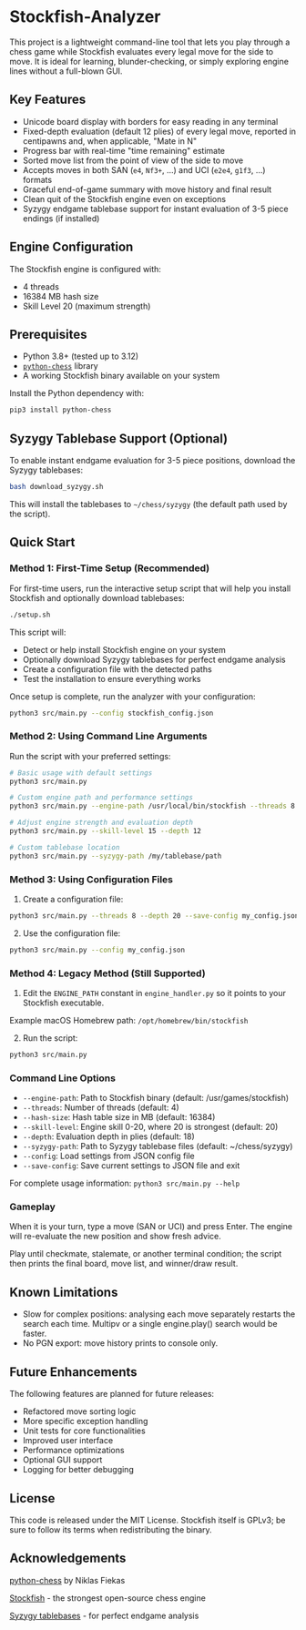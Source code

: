 # Stockfish-Analyzer

This project is a lightweight command-line tool that lets you play through a
chess game while Stockfish evaluates every legal move for the side to move. It
is ideal for learning, blunder-checking, or simply exploring engine lines
without a full-blown GUI.

## Key Features

- Unicode board display with borders for easy reading in any terminal
- Fixed-depth evaluation (default 12 plies) of every legal move, reported in
  centipawns and, when applicable, "Mate in N"
- Progress bar with real-time "time remaining" estimate
- Sorted move list from the point of view of the side to move
- Accepts moves in both SAN (`e4`, `Nf3+`, …) and UCI (`e2e4`, `g1f3`, …)
  formats
- Graceful end-of-game summary with move history and final result
- Clean quit of the Stockfish engine even on exceptions
- Syzygy endgame tablebase support for instant evaluation of 3-5 piece endings
  (if installed)

## Engine Configuration

The Stockfish engine is configured with:
- 4 threads
- 16384 MB hash size
- Skill Level 20 (maximum strength)

## Prerequisites

- Python 3.8+ (tested up to 3.12)
- [`python-chess`](https://pypi.org/project/python-chess/) library
- A working Stockfish binary available on your system

Install the Python dependency with:

```bash
pip3 install python-chess
```

## Syzygy Tablebase Support (Optional)

To enable instant endgame evaluation for 3-5 piece positions, download the
Syzygy tablebases:

```bash
bash download_syzygy.sh
```

This will install the tablebases to `~/chess/syzygy` (the default path used by
the script).

## Quick Start

### Method 1: First-Time Setup (Recommended)

For first-time users, run the interactive setup script that will help you install Stockfish and optionally download tablebases:

```bash
./setup.sh
```

This script will:
- Detect or help install Stockfish engine on your system
- Optionally download Syzygy tablebases for perfect endgame analysis
- Create a configuration file with the detected paths
- Test the installation to ensure everything works

Once setup is complete, run the analyzer with your configuration:

```bash
python3 src/main.py --config stockfish_config.json
```

### Method 2: Using Command Line Arguments

Run the script with your preferred settings:

```bash
# Basic usage with default settings
python3 src/main.py

# Custom engine path and performance settings
python3 src/main.py --engine-path /usr/local/bin/stockfish --threads 8 --hash-size 8192

# Adjust engine strength and evaluation depth
python3 src/main.py --skill-level 15 --depth 12

# Custom tablebase location
python3 src/main.py --syzygy-path /my/tablebase/path
```

### Method 3: Using Configuration Files

1. Create a configuration file:

```bash
python3 src/main.py --threads 8 --depth 20 --save-config my_config.json
```

2. Use the configuration file:

```bash
python3 src/main.py --config my_config.json
```

### Method 4: Legacy Method (Still Supported)

1. Edit the `ENGINE_PATH` constant in `engine_handler.py` so it points to your
Stockfish executable.

Example macOS Homebrew path: `/opt/homebrew/bin/stockfish`

2. Run the script:

```bash
python3 src/main.py
```

### Command Line Options

- `--engine-path`: Path to Stockfish binary (default: /usr/games/stockfish)
- `--threads`: Number of threads (default: 4)  
- `--hash-size`: Hash table size in MB (default: 16384)
- `--skill-level`: Engine skill 0-20, where 20 is strongest (default: 20)
- `--depth`: Evaluation depth in plies (default: 18)
- `--syzygy-path`: Path to Syzygy tablebase files (default: ~/chess/syzygy)
- `--config`: Load settings from JSON config file
- `--save-config`: Save current settings to JSON file and exit

For complete usage information: `python3 src/main.py --help`

### Gameplay

When it is your turn, type a move (SAN or UCI) and press Enter. The engine
will re-evaluate the new position and show fresh advice.

Play until checkmate, stalemate, or another terminal condition; the script
then prints the final board, move list, and winner/draw result.

## Known Limitations

- Slow for complex positions: analysing each move separately restarts the
  search each time. Multipv or a single engine.play() search would be faster.
- No PGN export: move history prints to console only.

## Future Enhancements

The following features are planned for future releases:

- Refactored move sorting logic
- More specific exception handling
- Unit tests for core functionalities
- Improved user interface
- Performance optimizations
- Optional GUI support
- Logging for better debugging

## License

This code is released under the MIT License. Stockfish itself is GPLv3; be sure
to follow its terms when redistributing the binary.

## Acknowledgements

[python-chess](https://python-chess.readthedocs.io/en/latest/) by Niklas Fiekas

[Stockfish](https://stockfishchess.org) - the strongest open-source chess
engine

[Syzygy tablebases](https://syzygy-tables.info) - for perfect endgame analysis
